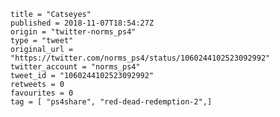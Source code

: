 ```
title = "Catseyes"
published = 2018-11-07T18:54:27Z
origin = "twitter-norms_ps4"
type = "tweet"
original_url = "https://twitter.com/norms_ps4/status/1060244102523092992"
twitter_account = "norms_ps4"
tweet_id = "1060244102523092992"
retweets = 0
favourites = 0
tag = [ "ps4share", "red-dead-redemption-2",]
```

<p class='image'><img src='https://mnf.m17s.net/2018/11/07/Dra-Y_vXcAI4QKI.jpg' alt=''></p>

